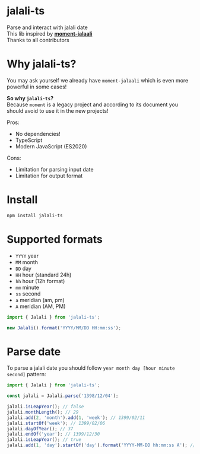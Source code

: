 # jalali-ts

Parse and interact with jalali date  
This lib inspired by **[moment-jalaali](https://github.com/jalaali/moment-jalaali)**  
Thanks to all contributors

# Why jalali-ts? 

You may ask yourself we already have `moment-jalaali` which is even more powerful in some cases!

**So why `jalali-ts`?**  
Because `moment` is a legacy project and according to its document you should avoid to use it in the new projects!

Pros:

- No dependencies!
- TypeScript
- Modern JavaScript (ES2020)

Cons:

- Limitation for parsing input date
- Limitation for output format

# Install

```bash
npm install jalali-ts
```

# Supported formats

- `YYYY` year
- `MM` month
- `DD` day
- `HH` hour (standard 24h)
- `hh` hour (12h format)
- `mm` minute
- `ss` second
- `a` meridian (am, pm)
- `A` meridian (AM, PM)

```typescript
import { Jalali } from 'jalali-ts';

new Jalali().format('YYYY/MM/DD HH:mm:ss');
```

# Parse date

To parse a jalali date you should follow `year month day [hour minute second]` pattern:

```typescript
import { Jalali } from 'jalali-ts';

const jalali = Jalali.parse('1398/12/04');

jalali.isLeapYear(); // false
jalali.monthLength(); // 29
jalali.add(2, 'month').add(1, 'week'); // 1399/02/11
jalali.startOf('week'); // 1399/02/06
jalali.dayOfYear(); // 37
jalali.endOf('year'); // 1399/12/30
jalali.isLeapYear(); // true
jalali.add(1, 'day').startOf('day').format('YYYY-MM-DD hh:mm:ss A'); // 1400-01-01 12:00:00 AM 
```
